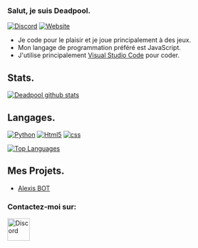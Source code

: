 ### Salut, je suis Deadpool.

[![Discord](https://discord.com/api/guilds/1039248836515868682/widget.png)](https://discord.gg/yrmWeTgbgn) [<img alt = "Website" src = "https://img.shields.io/badge/-Website-FF0000"/>](https://alexisbot.fr/)  


- Je code pour le plaisir et je joue principalement à des jeux.
- Mon langage de programmation préféré est JavaScript.
- J'utilise principalement [Visual Studio Code](https://code.visualstudio.com/) pour coder.

## Stats.

[![Deadpool github stats](https://github-readme-stats.vercel.app/api?username=DeadpoolProtect&show_icons=true&theme=radical&count_private=false)](https://alexisbot.fr/)

## Langages.

<p>
	<a href="https://www.python.org/"><img alt="Python" src = "https://img.shields.io/badge/-Python-000080?logo=Python&logoColor=yellow"/></a>
	<a href="https://www.w3.org/TR/2017/REC-html52-20171214/"><img alt="Html5" src = "https://img.shields.io/badge/-HTML5-E34F26?logo=html5&logoColor=white"/></a>
	<a href="https://www.w3.org/TR/CSS/#css"><img alt="css" src="https://img.shields.io/badge/-CSS-00A6FF?logo=css3&logoColor=white" /></a>
</p>

[![Top Languages](https://github-readme-stats.vercel.app/api/top-langs/?username=DeadpoolProtect&layout=compact&theme=radical)](https://github.com/DeadpoolProtect)

## Mes Projets.

- [Alexis BOT](https://alexisbot.fr/)




### Contactez-moi sur:

[<img width = "50px" src="https://cdn4.iconfinder.com/data/icons/logos-and-brands/512/91_Discord_logo_logos-512.png" alt="Discord"/>](https://discord.gg/yrmWeTgbgn)
